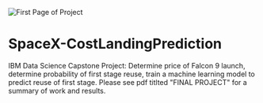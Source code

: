 ![First Page of Project](https://user-images.githubusercontent.com/88746362/165848844-9812d7b0-65a9-4351-ab16-ee96cfee786e.jpg)
# SpaceX-CostLandingPrediction
IBM Data Science Capstone Project: Determine price of Falcon 9 launch, determine probability of first stage reuse, train a machine learning model to predict reuse of first stage.
Please see pdf titlted "FINAL PROJECT" for a summary of work and results.

